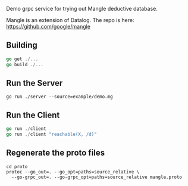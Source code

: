 Demo grpc service for trying out Mangle deductive database.

Mangle is an extension of Datalog.
The repo is here: https://github.com/google/mangle

## Building

```go
go get ./...
go build ./...
```

## Run the Server

```
go run ./server --source=example/demo.mg
```

## Run the Client

```go
go run ./client
go run ./client "reachable(X, /d)"
```

## Regenerate the proto files

```shell
cd proto
protoc --go_out=. --go_opt=paths=source_relative \
  --go-grpc_out=. --go-grpc_opt=paths=source_relative mangle.proto
```

